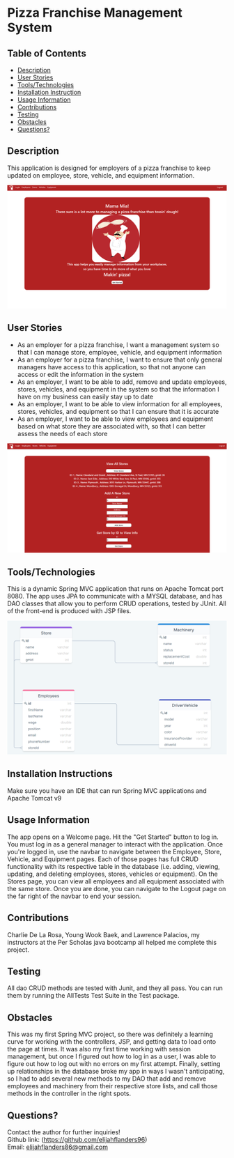 # Pizza Franchise Management System

## Table of Contents
* [Description](#Description)
* [User Stories](#User-Stories)
* [Tools/Technologies](#Tools/Technologies)
* [Installation Instruction](#Installation-Instructions)
* [Usage Information](#Usage-Information)
* [Contributions](#Contributions)
* [Testing](#Testing)
* [Obstacles](#Obstacles)
* [Questions?](#Questions?)

## Description
This application is designed for employers of a pizza franchise to keep updated on employee, store, vehicle, and equipment information.

![App in browser](./PizzaShopMVCGH/WebContent/resources/images/pizzaShopWelcome.png)

## User Stories
- As an employer for a pizza franchise, I want a management system so that I can manage store, employee, vehicle, and equipment information
-	As an employer for a pizza franchise, I want to ensure that only general managers have access to this application, so that not anyone can access or edit the information in the system
-	As an employer, I want to be able to add, remove and update employees, stores, vehicles, and equipment in the system so that the information I have on my business can easily stay up to date
-	As an employer, I want to be able to view information for all employees, stores, vehicles, and equipment so that I can ensure that it is accurate
-	As an employer, I want to be able to view employees and equipment based on what store they are associated with, so that I can better assess the needs of each store

![App in browser](./PizzaShopMVCGH/WebContent/resources/images/pizzaShopStores.png)

## Tools/Technologies
This is a dynamic Spring MVC application that runs on Apache Tomcat port 8080. The app uses JPA to communicate with a MYSQL database, and has DAO classes that allow you to perform CRUD operations, tested by JUnit. All of the front-end is produced with JSP files.

![Schema diagram](./PizzaShopMVCGH/WebContent/resources/images/pizzaShopSchema.png)

## Installation Instructions
Make sure you have an IDE that can run Spring MVC applications and Apache Tomcat v9

## Usage Information
The app opens on a Welcome page. Hit the "Get Started" button to log in. You must log in as a general manager to interact with the application. Once you're logged in, use the navbar to navigate between the Employee, Store, Vehicle, and Equipment pages. Each of those pages has full CRUD functionality with its respective table in the database (i.e. adding, viewing,  updating, and deleting employees, stores, vehicles or equipment). On the Stores page, you can view all employees and all equipment associated with the same store. Once you are done, you can navigate to the Logout page on the far right of the navbar to end your session.

## Contributions
Charlie De La Rosa, Young Wook Baek, and Lawrence Palacios, my instructors at the Per Scholas java bootcamp all helped me complete this project.

## Testing
All dao CRUD methods are tested with Junit, and they all pass. You can run them by running the AllTests Test Suite in the Test package.

## Obstacles
This was my first Spring MVC project, so there was definitely a learning curve for working with the controllers, JSP, and getting data to load onto the page at times. It was also my first time working with session management, but once I figured out how to log in as a user, I was able to figure out how to log out with no errors on my first attempt. Finally, setting up relationships in the database broke my app in ways I wasn't anticipating, so I had to add several new methods to my DAO that add and remove employees and machinery from their respective store lists, and call those methods in the controller in the right spots.

## Questions?
Contact the author for further inquiries!<br>
Github link: (https://github.com/elijahflanders96)<br>
Email: elijahflanders86@gmail.com
